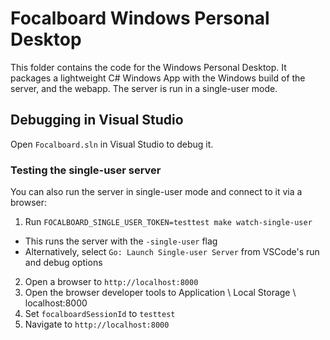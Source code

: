 # Focalboard Windows Personal Desktop

This folder contains the code for the Windows Personal Desktop. It packages a lightweight C# Windows App with the Windows build of the server, and the webapp. The server is run in a single-user mode.

## Debugging in Visual Studio

Open `Focalboard.sln` in Visual Studio to debug it.

### Testing the single-user server

You can also run the server in single-user mode and connect to it via a browser:

1. Run `FOCALBOARD_SINGLE_USER_TOKEN=testtest make watch-single-user`
  * This runs the server with the `-single-user` flag
  * Alternatively, select `Go: Launch Single-user Server` from VSCode's run and debug options
2. Open a browser to `http://localhost:8000`
3. Open the browser developer tools to Application \ Local Storage \ localhost:8000
4. Set `focalboardSessionId` to `testtest`
5. Navigate to `http://localhost:8000`
